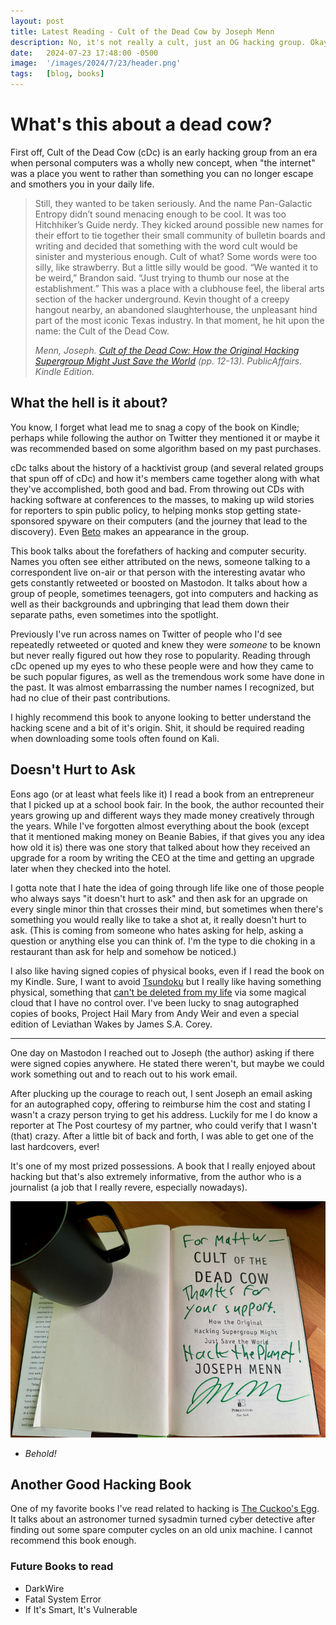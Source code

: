 ```yaml
---
layout: post
title: Latest Reading - Cult of the Dead Cow by Joseph Menn
description: No, it's not really a cult, just an OG hacking group. Okay, maybe a cult (but not really, I swear).
date:   2024-07-23 17:48:00 -0500 
image:  '/images/2024/7/23/header.png'
tags:   [blog, books]
---
```


# What's this about a dead cow?

First off, Cult of the Dead Cow (cDc) is an early hacking group from an era when personal computers was a wholly new concept, when "the internet" was a place you went to rather than something you can no longer escape and smothers you in your daily life. 

> Still, they wanted to be taken seriously. And the name Pan-Galactic Entropy didn’t sound menacing enough to be cool. It was too Hitchhiker’s Guide nerdy. They kicked around possible new names for their effort to tie together their small community of bulletin boards and writing and decided that something with the word cult would be sinister and mysterious enough. Cult of what? Some words were too silly, like strawberry. But a little silly would be good. “We wanted it to be weird,” Brandon said. “Just trying to thumb our nose at the establishment.” This was a place with a clubhouse feel, the liberal arts section of the hacker underground. Kevin thought of a creepy hangout nearby, an abandoned slaughterhouse, the unpleasant hind part of the most iconic Texas industry. In that moment, he hit upon the name: the Cult of the Dead Cow.
> 
> <cite> Menn, Joseph. [Cult of the Dead Cow: How the Original Hacking Supergroup Might Just Save the World](https://www.amazon.com/Cult-Dead-Cow-Original-Supergroup/dp/154176238X) (pp. 12-13). PublicAffairs. Kindle Edition. </cite>

## What the hell is it about?

You know, I forget what lead me to snag a copy of the book on Kindle; perhaps while following the author on Twitter they mentioned it or maybe it was recommended based on some algorithm based on my past purchases.

cDc talks about the history of a hacktivist group (and several related groups that spun off of cDc) and how it's members came together along with what they've accomplished, both good and bad. From throwing out CDs with hacking software at conferences to the masses, to making up wild stories for reporters to spin public policy, to helping monks stop getting state-sponsored spyware on their computers (and the journey that lead to the discovery). Even [Beto](https://betoorourke.com/) makes an appearance in the group.

This book talks about the forefathers of hacking and computer security. Names you often see either attributed on the news, someone talking to a correspondent live on-air or that person with the interesting avatar who gets constantly retweeted or boosted on Mastodon. It talks about how a group of people, sometimes teenagers, got into computers and hacking as well as their backgrounds and upbringing that lead them down their separate paths, even sometimes into the spotlight.

Previously I've run across names on Twitter of people who I'd see repeatedly retweeted or quoted and knew they were *someone* to be known but never really figured out how they rose to popularity. Reading through cDc opened up my eyes to who these people were and how they came to be such popular figures, as well as the tremendous work some have done in the past. It was almost embarrassing the number names I recognized, but had no clue of their past contributions.

I highly recommend this book to anyone looking to better understand the hacking scene and a bit of it's origin. Shit, it should be required reading when downloading some tools often found on Kali.

## Doesn't Hurt to Ask
Eons ago (or at least what feels like it) I read a book from an entrepreneur that I picked up at a school book fair. In the book, the author recounted their years growing up and different ways they made money creatively through the years. While I've forgotten almost everything about the book (except that it mentioned making money on Beanie Babies, if that gives you any idea how old it is) there was one story that talked about how they received an upgrade for a room by writing the CEO at the time and getting an upgrade later when they checked into the hotel. 

I gotta note that I hate the idea of going through life like one of those people who always says "it doesn't hurt to ask" and then ask for an upgrade on every single minor thin that crosses their mind, but sometimes when there's something you would really like to take a shot at, it really doesn't hurt to ask. (This is coming from someone who hates asking for help, asking a question or anything else you can think of. I'm the type to die choking in a restaurant than ask for help and somehow be noticed.) 

I also like having signed copies of physical books, even if I read the book on my Kindle. Sure, I want to avoid [Tsundoku](https://en.wikipedia.org/wiki/Tsundoku) but I really like having something physical, something that [can't be deleted from my life](https://www.nytimes.com/2009/07/18/technology/companies/18amazon.html) via some magical cloud that I have no control over. I've been lucky to snag autographed copies of books, Project Hail Mary from Andy Weir and even a special edition of Leviathan Wakes by James S.A. Corey.

* * *

One day on Mastodon I reached out to Joseph (the author) asking if there were signed copies anywhere. He stated there weren't, but maybe we could work something out and to reach out to his work email.

After plucking up the courage to reach out, I sent Joseph an email asking for an autographed copy, offering to reimburse him the cost and stating I wasn't a crazy person trying to get his address. Luckily for me I do know a reporter at The Post courtesy of my partner, who could verify that I wasn't (that) crazy. After a little bit of back and forth, I was able to get one of the last hardcovers, ever!

It's one of my most prized possessions. A book that I really enjoyed about hacking but that's also extremely informative, from the author who is a journalist (a job that I really revere, especially nowadays).

![CDC Signed](/images/2024/7/23/cdc.jpg)
- *Behold!*

## Another Good Hacking Book
One of my favorite books I've read related to hacking is [The Cuckoo's Egg](https://www.barnesandnoble.com/w/cuckoos-egg-clifford-stoll/1120046107?ean=9780307819420). It talks about an astronomer turned sysadmin turned cyber detective after finding out some spare computer cycles on an old unix machine. I cannot recommend this book enough.

### Future Books to read
* DarkWire
* Fatal System Error
* If It's Smart, It's Vulnerable